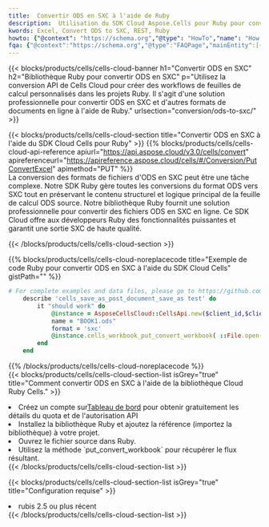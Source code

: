 ```yaml
---
title:  Convertir ODS en SXC à l'aide de Ruby
description:  Utilisation du SDK Cloud Aspose.Cells pour Ruby pour convertir un fichier au format ODS en fichier au format SXC.
kwords: Excel, Convert ODS to SXC, REST, Ruby
howto: {"@context": "https://schema.org","@type": "HowTo","name": "How to convert ODS to SXC using the Cells Cloud Ruby library.","description": "How to convert ODS to SXC using the Cells Cloud Ruby library.","image": {"@type": "ImageObject"},"url": "/ruby/conversion/ods-to-sxc/","step": [{ "@type": "HowToStep","name": "How to convert ODS to SXC using the Cells Cloud Ruby library. step 1", "image": {"@type": "ImageObject",},"url": "/ruby/conversion/ods-to-sxc/","text": "Register an account at <a href='https://dashboard.aspose.cloud/'>Dashboard</a> to get free API quota & authorization details",},{ "@type": "HowToStep","name": "How to convert ODS to SXC using the Cells Cloud Ruby library. step 1", "image": {"@type": "ImageObject",},"url": "/ruby/conversion/ods-to-sxc/","text": "Install Ruby library and add the reference (import the library) to your project.",},{ "@type": "HowToStep","name": "How to convert ODS to SXC using the Cells Cloud Ruby library. step 1", "image": {"@type": "ImageObject",},"url": "/ruby/conversion/ods-to-sxc/","text": "Open the source file in Ruby.",},{ "@type": "HowToStep","name": "How to convert ODS to SXC using the Cells Cloud Ruby library. step 1", "image": {"@type": "ImageObject",},"url": "/ruby/conversion/ods-to-sxc/","text": "Use the `put_convert_workbook` method to retrieve the resulting stream.",}, ],"supply": {"@type": "HowToSupply","name": "document"},"tool": [{"@type": "HowToTool","name": "RubyMine, Visual Studio Code, Aptana Studio, NetBeans"},{"@type": "HowToTool","name": "Aspose Cells"}],"totalTime": "PT6M"}
fqa: {"@context":"https://schema.org","@type":"FAQPage","mainEntity":[{"@type":"Question","name":"Why convert file formats in C# using REST API?","acceptedAnswer":{"@type":"Answer","text":"Documents are encoded in many ways, and some files may be incompatible with the software you use. To open and read such files, just convert them to appropriate file formats.<br/><ol><li>Install .NET SDK and add the reference (import the library) to your project.</li><li>Open the source file in C# using REST API.</li><li>Call the PutConvertWorkbookRequest() method, passing an output filename with required extension.</li><li>Get the result of conversion as a separate file.</li></ol>"}},{"@type":"Question","name":"What file formats can I convert with your C# library?","acceptedAnswer":{"@type":"Answer","text":"We support a variety of file formats for conversion using .NET library, including XLSX, Excel, xls , PDF, CSV, HTML, Markdown, XML, PNG, JPG, TIFF, Json, TXT and many more."}},{"@type":"Question","name":"What is the maximum allowed file size for conversion using this .NET library?","acceptedAnswer":{"@type":"Answer","text":"There are no file size limits for format conversions using .NET library."}}]}
---
```

{{< blocks/products/cells/cells-cloud-banner h1="Convertir ODS en SXC" h2="Bibliothèque Ruby pour convertir ODS en SXC" p="Utilisez la conversion API de Cells Cloud pour créer des workflows de feuilles de calcul personnalisés dans les projets Ruby. Il s\'agit d\'une solution professionnelle pour convertir ODS en SXC et d\'autres formats de documents en ligne à l\'aide de Ruby." urlsection="conversion/ods-to-sxc/" >}}

{{< blocks/products/cells/cells-cloud-section title="Convertir ODS en SXC à l\'aide du SDK Cloud Cells pour Ruby" >}}
{{% blocks/products/cells/cells-cloud-api-reference apiurl="https://api.aspose.cloud/v3.0/cells/convert" apireferenceurl="https://apireference.aspose.cloud/cells/#/Conversion/PutConvertExcel" apimethod="PUT" %}}
<br/>
La conversion des formats de fichiers d'ODS en SXC peut être une tâche complexe. Notre SDK Ruby gère toutes les conversions du format ODS vers SXC tout en préservant le contenu structurel et logique principal de la feuille de calcul ODS source. Notre bibliothèque Ruby fournit une solution professionnelle pour convertir des fichiers ODS en SXC en ligne. Ce SDK Cloud offre aux développeurs Ruby des fonctionnalités puissantes et garantit une sortie SXC de haute qualité.

{{< /blocks/products/cells/cells-cloud-section >}}

{{% blocks/products/cells/cells-cloud-noreplacecode title="Exemple de code Ruby pour convertir ODS en SXC à l\'aide du SDK Cloud Cells" gistPath="" %}}
 
```ruby
# For complete examples and data files, please go to https://github.com/aspose-cells-cloud/aspose-cells-cloud-ruby/
    describe 'cells_save_as_post_document_save_as test' do
        it "should work" do
            @instance = AsposeCellsCloud::CellsApi.new($client_id,$client_secret,"v3.0","https://api.aspose.cloud/")
            name = "BOOK1.ods"
            format = 'sxc'
            @instance.cells_workbook_put_convert_workbook( ::File.open(File.expand_path("data/"+name),"r")  {|io| io.read(io.size) },{:format=>format})     
        end
    end
```
 
{{% /blocks/products/cells/cells-cloud-noreplacecode %}}
<br/>
{{< blocks/products/cells/cells-cloud-section-list isGrey="true" title="Comment convertir ODS en SXC à l\'aide de la bibliothèque Cloud Ruby Cells." >}}
<li> Créez un compte sur<a href="https://dashboard.aspose.cloud/">Tableau de bord</a> pour obtenir gratuitement les détails du quota et de l'autorisation API</li>
<li>Installez la bibliothèque Ruby et ajoutez la référence (importez la bibliothèque) à votre projet.</li>
<li>Ouvrez le fichier source dans Ruby.</li>
<li>Utilisez la méthode `put_convert_workbook` pour récupérer le flux résultant.</li>
{{< /blocks/products/cells/cells-cloud-section-list >}}

{{< blocks/products/cells/cells-cloud-section-list isGrey="true" title="Configuration requise" >}}
<li>rubis 2.5 ou plus récent</li>
{{< /blocks/products/cells/cells-cloud-section-list >}}
